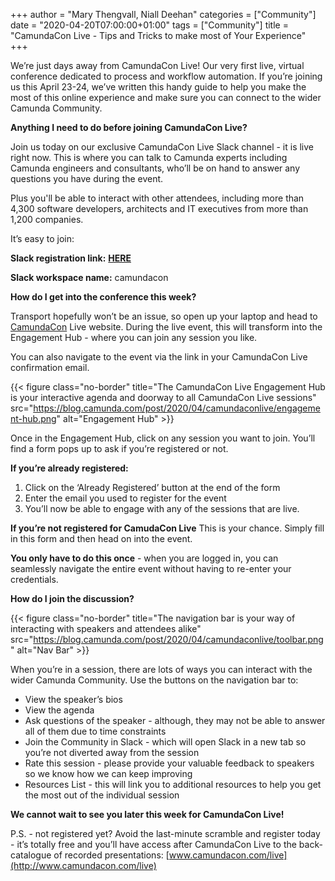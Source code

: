 +++
author = "Mary Thengvall, Niall Deehan"
categories = ["Community"]
date = "2020-04-20T07:00:00+01:00"
tags = ["Community"]
title = "CamundaCon Live - Tips and Tricks to make most of Your Experience"
+++

We’re just days away from CamundaCon Live! Our very first live, virtual conference dedicated to process and workflow automation. If you’re joining us this April 23-24, we’ve written this handy guide to help you make the most of this online experience and make sure you can connect to the wider Camunda Community.

__Anything I need to do before joining CamundaCon Live?__

Join us today on our exclusive CamundaCon Live Slack channel - it is live right now. This is where you can talk to Camunda experts including Camunda engineers and consultants, who’ll be on hand to answer any questions you have during the event.

Plus you'll be able to interact with other attendees, including more than 4,300 software developers, architects and IT executives from more than 1,200 companies.

It’s easy to join:

__Slack registration link:__ **[HERE](https://join.slack.com/t/camundacon/shared_invite/zt-dcgxco3b-qH33EA99IZTFRvdRNurnWA?utm_campaign=2020%20CamundaCon%20Live&utm_source=hs_email&utm_medium=email&_hsenc=p2ANqtz-8tPk-EQ3zpXsMQRifpbTPLv5zr5wLU4lfM6-LaoTS7F4aawq72gAn6GFk6WScSuzuPUw6k)**

__Slack workspace name:__ camundacon

__How do I get into the conference this week?__

Transport hopefully won’t be an issue, so open up your laptop and head to [CamundaCon](https://www.camundacon.com/live/) Live website. During the live event, this will transform into the Engagement Hub - where you can join any session you like.

You can also navigate to the event via the link in your CamundaCon Live confirmation email.

{{< figure class="no-border" title="The CamundaCon Live Engagement Hub is your interactive agenda and doorway to all CamundaCon Live sessions" src="https://blog.camunda.com/post/2020/04/camundaconlive/engagement-hub.png" alt="Engagement Hub" >}}

Once in the Engagement Hub, click on any session you want to join. You’ll find a form pops up to ask if you’re registered or not.

__If you’re already registered:__
1. Click on the ‘Already Registered’ button at the end of the form
2. Enter the email you used to register for the event
3. You’ll now be able to engage with any of the sessions that are live.

__If you’re not registered for CamudaCon Live__
This is your chance. Simply fill in this form and then head on into the event.

__You only have to do this once__ - when you are logged in, you can seamlessly navigate the entire event without having to re-enter your credentials.

__How do I join the discussion?__

{{< figure class="no-border" title="The navigation bar is your way of interacting with speakers and attendees alike" src="https://blog.camunda.com/post/2020/04/camundaconlive/toolbar.png" alt="Nav Bar" >}}

When you’re in a session, there are lots of ways you can interact with the wider Camunda Community. Use the buttons on the navigation bar to:

- View the speaker’s bios
- View the agenda
- Ask questions of the speaker - although, they may not be able to answer all of them due to time constraints
- Join the Community in Slack - which will open Slack in a new tab so you’re not diverted away from the session
- Rate this session - please provide your valuable feedback to speakers so we know how we can keep improving
- Resources List - this will link you to additional resources to help you get the most out of the individual session

__We cannot wait to see you later this week for CamundaCon Live!__

P.S. - not registered yet? Avoid the last-minute scramble and register today - it’s totally free and you’ll have access after CamundaCon Live to the back-catalogue of recorded presentations: [www.camundacon.com/live](http://www.camundacon.com/live)
